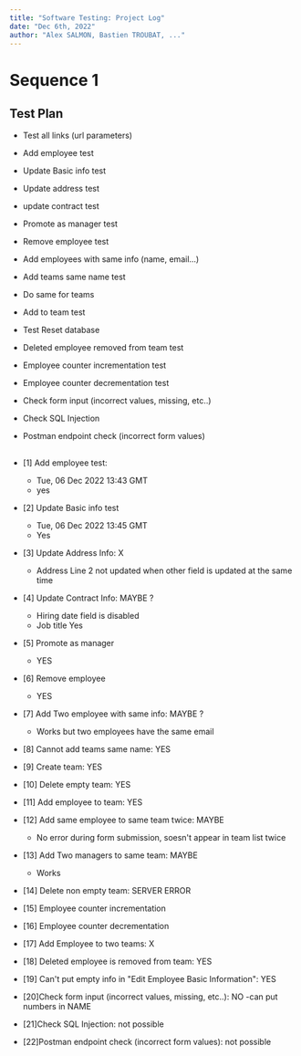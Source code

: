 ```yaml
---
title: "Software Testing: Project Log"
date: "Dec 6th, 2022"
author: "Alex SALMON, Bastien TROUBAT, ..."
---
```


# Sequence 1

## Test Plan 

- Test all links (url parameters)

- Add employee test
- Update Basic info test
- Update address test
- update contract test
- Promote as manager test
- Remove employee test

- Add employees with same info (name, email...)
- Add teams same name test 

- Do same for teams
- Add to team test

- Test Reset database 

- Deleted employee removed from team test 

- Employee counter incrementation test
- Employee counter decrementation test

- Check form input (incorrect values, missing, etc..)

- Check SQL Injection

- Postman endpoint check (incorrect form values) 

## 

- [1] Add employee test:  
    - Tue, 06 Dec 2022 13:43 GMT
    - yes

- [2] Update Basic info test
    - Tue, 06 Dec 2022 13:45 GMT
    - Yes

- [3] Update Address Info: X
    - Address Line 2 not updated when other field is updated at the same time
 
- [4] Update Contract Info: MAYBE ?
    - Hiring date field is disabled
    - Job title Yes

- [5] Promote as manager
    - YES

- [6] Remove employee
    - YES

- [7] Add Two employee with same info: MAYBE ?
    - Works but two employees have the same email

- [8] Cannot add teams same name: YES

- [9] Create team: YES

- [10] Delete empty team: YES

- [11] Add employee to team: YES

- [12] Add same employee to same team twice: MAYBE
    - No error during form submission, soesn't appear in team list twice

- [13] Add Two managers to same team: MAYBE
    - Works

- [14] Delete non empty team: SERVER ERROR 

- [15] Employee counter incrementation

- [16] Employee counter decrementation

- [17] Add Employee to two teams: X

- [18] Deleted employee is removed from team: YES

- [19] Can't put empty info in "Edit Employee Basic Information": YES

- [20]Check form input (incorrect values, missing, etc..): NO
    -can put numbers in NAME
    
- [21]Check SQL Injection: not possible

- [22]Postman endpoint check (incorrect form values): not possible
